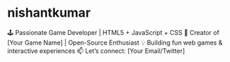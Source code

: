 # nishantkumar
🕹️ Passionate Game Developer | HTML5 + JavaScript + CSS   🌟 Creator of [Your Game Name] | Open-Source Enthusiast   💡 Building fun web games &amp; interactive experiences   📫 Let’s connect: [Your Email/Twitter]  
